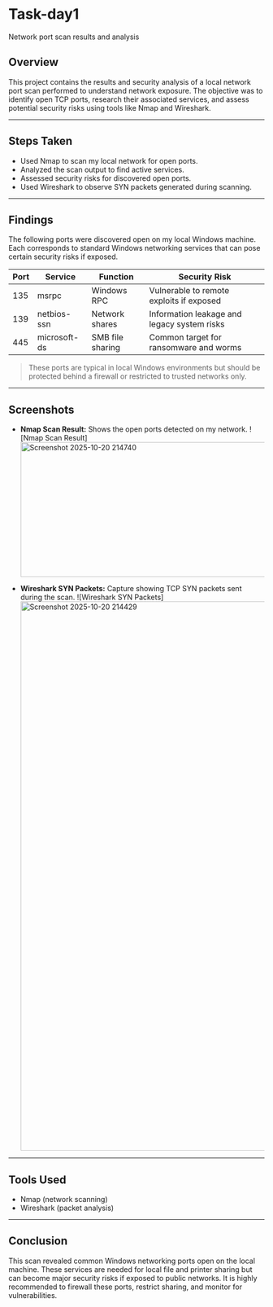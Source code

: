 # Task-day1
Network port scan results and analysis

## Overview

This project contains the results and security analysis of a local network port scan performed to understand network exposure. The objective was to identify open TCP ports, research their associated services, and assess potential security risks using tools like Nmap and Wireshark.

---

## Steps Taken

- Used Nmap to scan my local network for open ports.
- Analyzed the scan output to find active services.
- Assessed security risks for discovered open ports.
- Used Wireshark to observe SYN packets generated during scanning.

---

## Findings

The following ports were discovered open on my local Windows machine. Each corresponds to standard Windows networking services that can pose certain security risks if exposed.

| Port | Service      | Function             | Security Risk                                  |
|------|--------------|----------------------|-----------------------------------------------|
| 135  | msrpc        | Windows RPC          | Vulnerable to remote exploits if exposed     |
| 139  | netbios-ssn  | Network shares       | Information leakage and legacy system risks  |
| 445  | microsoft-ds | SMB file sharing     | Common target for ransomware and worms       |

> These ports are typical in local Windows environments but should be protected behind a firewall or restricted to trusted networks only.

---

## Screenshots

- **Nmap Scan Result:** Shows the open ports detected on my network.
  ![Nmap Scan Result]
  <img width="783" height="265" alt="Screenshot 2025-10-20 214740" src="https://github.com/user-attachments/assets/2d69a35a-499f-4b3f-b9ce-2ba1e5e202e9" />
 
- **Wireshark SYN Packets:** Capture showing TCP SYN packets sent during the scan.
  ![Wireshark SYN Packets]
  <img width="1919" height="1079" alt="Screenshot 2025-10-20 214429" src="https://github.com/user-attachments/assets/3ac6c728-b096-4e13-b964-fae79f8de321" />


---

## Tools Used

- Nmap (network scanning)
- Wireshark (packet analysis)

---

## Conclusion

This scan revealed common Windows networking ports open on the local machine. These services are needed for local file and printer sharing but can become major security risks if exposed to public networks. It is highly recommended to firewall these ports, restrict sharing, and monitor for vulnerabilities.
